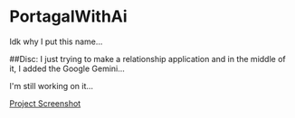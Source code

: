 # PortagalWithAi
Idk why I put this name...

##Disc:
I just trying to make a relationship application and in the middle of it, I added the Google Gemini...

I'm still working on it...

[Project Screenshot](screen_shot.jpg)
